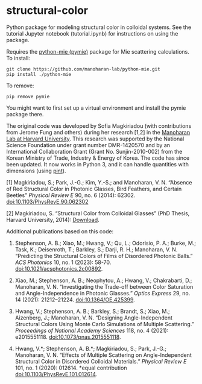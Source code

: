 # structural-color
Python package for modeling structural color in colloidal systems. See the
tutorial Jupyter notebook (tutorial.ipynb) for instructions on using the
package.

Requires the [python-mie (pymie)](https://github.com/manoharan-lab/python-mie)
package for Mie scattering calculations. To install:

```shell
git clone https://github.com/manoharan-lab/python-mie.git
pip install ./python-mie
```

To remove:

```shell
pip remove pymie
```

You might want to first set up a virtual environment and install the pymie
package there.

The original code was developed by Sofia Magkiriadou (with contributions from
Jerome Fung and others) during her research [1,2] in the
[Manoharan Lab at Harvard University](http://manoharan.seas.harvard.edu). This
research was supported by the National Science Foundation under grant number
DMR-1420570 and by an International Collaboration Grant (Grant No.
Sunjin-2010-002) from the Korean Ministry of Trade, Industry & Energy of Korea.
The code has since been updated. It now works in Python 3, and it can handle
quantities with dimensions (using [pint](https://github.com/hgrecco/pint)).

[1] Magkiriadou, S.; Park, J.-G.; Kim, Y.-S.; and Manoharan, V. N. “Absence of
Red Structural Color in Photonic Glasses, Bird Feathers, and Certain Beetles”
*Physical Review E* 90, no. 6 (2014): 62302. [doi:10.1103/PhysRevE.90.062302](https://journals.aps.org/pre/abstract/10.1103/PhysRevE.90.062302)

[2] Magkiriadou, S. “Structural Color from Colloidal Glasses” (PhD Thesis,
Harvard University, 2014): [Download](http://dash.harvard.edu/bitstream/handle/1/14226099/MAGKIRIADOU-DISSERTATION-2015.pdf?sequence=1).

Additional publications based on this code:

1. Stephenson, A. B.; Xiao, M.; Hwang, V.; Qu, L.; Odorisio, P. A.; Burke, M.; Task, K.; Deisenroth, T.; Barkley, S.; Darji, R. H.; Manoharan, V. N. “Predicting the Structural Colors of Films of Disordered Photonic Balls.” *ACS Photonics* 10, no. 1 (2023): 58-70. [doi:10.1021/acsphotonics.2c00892](https://pubs.acs.org/doi/abs/10.1021/acsphotonics.2c00892).

2. Xiao, M.; Stephenson, A. B.; Neophytou, A.; Hwang, V.; Chakrabarti, D.; Manoharan, V. N. “Investigating the Trade-off between Color Saturation and Angle-Independence in Photonic Glasses.” *Optics Express* 29, no. 14 (2021): 21212–21224. [doi:10.1364/OE.425399](https://opg.optica.org/abstract.cfm?uri=oe-29-14-21212).

3. Hwang, V.; Stephenson, A. B.; Barkley, S.; Brandt, S.; Xiao, M.; Aizenberg, J.; Manoharan, V. N. “Designing Angle-Independent Structural Colors Using Monte Carlo Simulations of Multiple Scattering.” *Proceedings of National Academy  Sciences* 118, no. 4 (2021): e2015551118. [doi:10.1073/pnas.2015551118](https://www.pnas.org/doi/abs/10.1073/pnas.2015551118).

4. Hwang, V.\*; Stephenson, A. B.\*; Magkiriadou, S.; Park, J.-G.; Manoharan, V. N. “Effects of Multiple Scattering on Angle-Independent Structural Color in Disordered Colloidal Materials.” *Physical Review E* 101, no. 1 (2020): 012614. \*equal contribution [doi:10.1103/PhysRevE.101.012614](https://journals.aps.org/pre/abstract/10.1103/PhysRevE.101.012614). 

